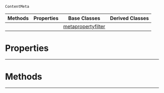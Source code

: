  `ContentMeta`

|Methods|Properties|Base Classes|Derived Classes|
|---|---|---|---|
| | |[metapropertyfilter](https://github.com/zeroengineteam/ZeroDocs/blob/master/code_reference/class_reference/metapropertyfilter.markdown)| |


 #  Properties


---  
 #  Methods


---  
 

 